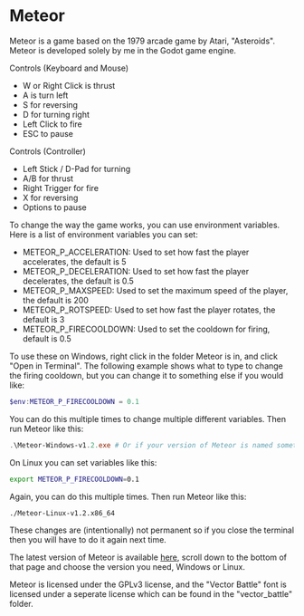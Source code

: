 # Meteor

Meteor is a game based on the 1979 arcade game by Atari, "Asteroids". Meteor is developed solely by me in the Godot game engine.

Controls (Keyboard and Mouse)

- W or Right Click is thrust
- A is turn left
- S for reversing
- D for turning right
- Left Click to fire
- ESC to pause

Controls (Controller)

- Left Stick / D-Pad for turning
- A/B for thrust
- Right Trigger for fire
- X for reversing
- Options to pause

To change the way the game works, you can use environment variables. Here is a list of environment variables you can set:

- METEOR_P_ACCELERATION: Used to set how fast the player accelerates, the default is 5
- METEOR_P_DECELERATION: Used to set how fast the player decelerates, the default is 0.5
- METEOR_P_MAXSPEED: Used to set the maximum speed of the player, the default is 200
- METEOR_P_ROTSPEED: Used to set how fast the player rotates, the default is 3
- METEOR_P_FIRECOOLDOWN: Used to set the cooldown for firing, default is 0.5

To use these on Windows, right click in the folder Meteor is in, and click "Open in Terminal". The following example shows what to type to change the firing cooldown, but you can change it to something else if you would like:
```powershell
$env:METEOR_P_FIRECOOLDOWN = 0.1
```
You can do this multiple times to change multiple different variables.
Then run Meteor like this:
```powershell
.\Meteor-Windows-v1.2.exe # Or if your version of Meteor is named something else, change it to that, make sure to include the '.\' though
```
On Linux you can set variables like this:
```bash
export METEOR_P_FIRECOOLDOWN=0.1
```
Again, you can do this multiple times.
Then run Meteor like this:
```bash
./Meteor-Linux-v1.2.x86_64
```
These changes are (intentionally) not permanent so if you close the terminal then you will have to do it again next time.


The latest version of Meteor is available [here](https://github.com/xWires/Meteor/releases/latest), scroll down to the bottom of that page and choose the version you need, Windows or Linux.

Meteor is licensed under the GPLv3 license, and the "Vector Battle" font is licensed under a seperate license which can be found in the "vector_battle" folder.


